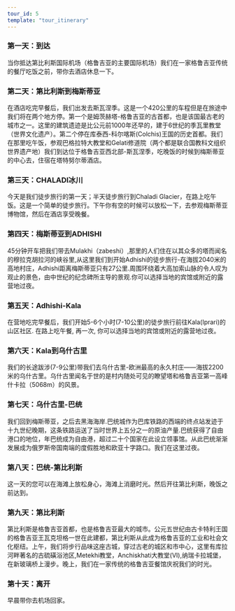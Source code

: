 ```yaml
---
tour_id: 5
template: "tour_itinerary"
---
```

### 第一天：到达


当你抵达第比利斯国际机场（格鲁吉亚的主要国际机场）我们在一家格鲁吉亚传统的餐厅吃饭之前，带你去酒店休息一下。

### 第二天：第比利斯到梅斯蒂亚


在酒店吃完早餐后，我们出发去斯瓦涅季。这是一个420公里的车程但是在旅途中我们将在两个地方停。第一个是姆茨赫塔-格鲁吉亚的古首都，也是该国最古老的城市之一。这里的建筑遗迹是比公元前1000年还早的，建于6世纪的季瓦里教堂（世界文化遗产）。第二个停在库泰西-科尔喀斯(Colchis)王国的历史首都。我们在那里吃午饭，参观巴格拉特大教堂和Gelati修道院（两个都是联合国教科文组织世界遗产地）我们到达位于格鲁吉亚西北部-斯瓦涅季，吃晚饭的时候到梅斯蒂亚的中心去，住宿在塔特努尔蒂酒店。

### 第三天：CHALADI冰川


今天是我们徒步旅行的第一天；半天徒步旅行到Chaladi Glacier，在路上吃午饭。这是一个简单的徒步旅行。下午你有空的时候可以放松一下，去参观梅斯蒂亚博物馆，然后在酒店享受晚餐。

### 第四天：梅斯蒂亚到ADHISHI

45分钟开车把我们带去Mulakhi（zabeshi）,那里的人们住在以其众多的塔而闻名的穆拉克胡拉河的峡谷里,从这里我们到开始Adhishi的徒步旅行-在海拔2040米的高地村庄，Adhishi距离梅斯蒂亚只有27公里.周围环绕着大高加索山脉的令人叹为观止的景色，由中世纪的纪念碑所主导的景观.你可以选择当地的宾馆或附近的露营地过夜。

### 第五天：Adhishi-Kala


在营地吃完早餐后，我们开始5-6个小时(7-10公里)的徒步旅行前往Kala(Iprari)的山区社区.
在路上吃午餐, 再一次, 你可以选择当地的宾馆或附近的露营地过夜。

### 第六天：Kala到乌什古里


我们的长途跋涉(7-9公里)带我们去乌什古里-欧洲最高的永久村庄——海拔2200米的乌什古里。乌什古里闻名于世的是村内随处可见的瞭望塔和格鲁吉亚第一高峰什卡拉（5068m）的风景。

### 第七天：乌什古里-巴统


我们回到梅斯蒂亚，之后去黑海海岸.巴统城作为巴库铁路的西端的终点站发迹于十九世纪晚期，这条铁路运送了当时世界上五分之一的原油产量.巴统获得了自由港口的地位，年巴统成为自由港，超过二十个国家在此设立领事馆。从此巴统渐渐发展成为俄罗斯帝国南端的度假胜地和欧亚十字路口。我们在这里过夜。
### 第八天：巴统-第比利斯


这一天的您可以在海滩上放松身心，海滩上消磨时光。然后开往第比利斯，晚饭之前达到。

### 第九天：第比利斯


第比利斯是格鲁吉亚首都，也是格鲁吉亚最大的城市。公元五世纪由古卡特利王国的格鲁吉亚王瓦克坦格一世在此建都，第比利斯从此成为格鲁吉亚的工业和社会文化枢纽。上午，我们将步行品味这座古城，穿过古老的城区和市中心，这里有库拉河畔著名的古硫磺浴池区,Metekhi教堂，Anchiskhati大教堂(VI),纳瑞卡拉城堡，在新玻璃桥上漫步。晚上，我们在一家传统的格鲁吉亚餐馆庆祝我们的时光。

### 第十天：离开


早晨带你去机场回家。
